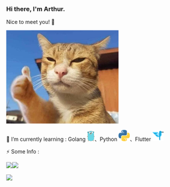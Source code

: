 ### Hi there, I'm Arthur. 
Nice to meet you! 👋

<img src="good.jpg" width="300" heigth="300">

<!--
#### 🔭 I’m currently working on ...

+ APPs
    + 一起聽歌
    + AI星爆氣流斬合成器
    + 簡單記帳
    + 簡單投票
+ Pygame
    + 小恐龍對戰
+ and so on... -->

🌱 I’m currently learning : Golang <img src="go.png" width="20" heigth="20">、Python <img src="python.png" width="30" heigth="30">、Flutter <img src="dash.png" width="30" heigth="30">

⚡ Some Info : 

![](https://github-readme-stats.vercel.app/api/top-langs/?username=Tora0615&layout=compact&theme=calm)![](https://github.githubassets.com/images/mona-whisper.gif)

[![](https://github-readme-stats.vercel.app/api?username=Tora0615&show_icons=true&theme=calm)](https://github.com/anuraghazra/github-readme-stats)





<!--
**Tora0615/Tora0615** is a ✨ _special_ ✨ repository because its `README.md` (this file) appears on your GitHub profile.

Here are some ideas to get you started:

- 🔭 I’m currently working on ...
- 🌱 I’m currently learning ...
- 👯 I’m looking to collaborate on ...
- 🤔 I’m looking for help with ...
- 💬 Ask me about ...
- 📫 How to reach me: ...
- 😄 Pronouns: ...
- ⚡ Fun fact: ...
-->
